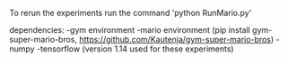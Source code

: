 To rerun the experiments run the command 'python RunMario.py'

dependencies:
-gym environment 
-mario environment (pip install gym-super-mario-bros, https://github.com/Kautenja/gym-super-mario-bros)
-numpy
-tensorflow (version 1.14 used for these experiments)